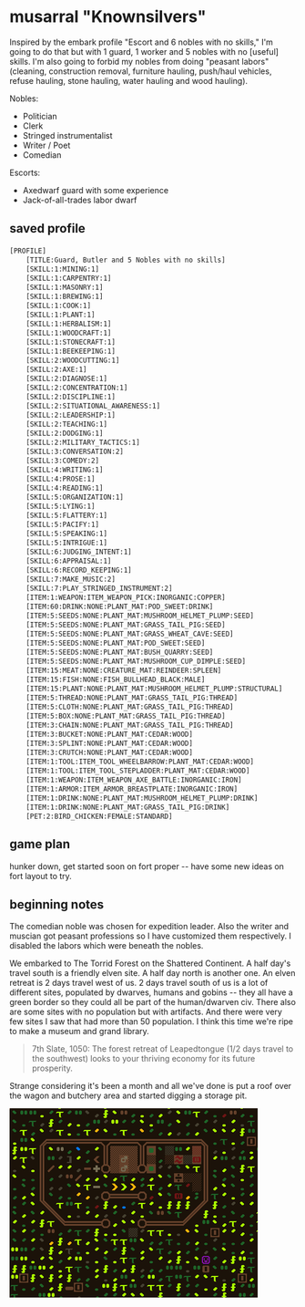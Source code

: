 # musarral "Knownsilvers"

Inspired by the embark profile "Escort and 6 nobles with no skills," I'm going to do that but with 
1 guard, 1 worker and 5 nobles with no [useful] skills. I'm also going to forbid my nobles from 
doing "peasant labors" (cleaning, construction removal, furniture hauling, push/haul vehicles, refuse
hauling, stone hauling, water hauling and wood hauling).

Nobles:

- Politician
- Clerk
- Stringed instrumentalist
- Writer / Poet
- Comedian

Escorts:

- Axedwarf guard with some experience
- Jack-of-all-trades labor dwarf

## saved profile

```
[PROFILE]
	[TITLE:Guard, Butler and 5 Nobles with no skills]
	[SKILL:1:MINING:1]
	[SKILL:1:CARPENTRY:1]
	[SKILL:1:MASONRY:1]
	[SKILL:1:BREWING:1]
	[SKILL:1:COOK:1]
	[SKILL:1:PLANT:1]
	[SKILL:1:HERBALISM:1]
	[SKILL:1:WOODCRAFT:1]
	[SKILL:1:STONECRAFT:1]
	[SKILL:1:BEEKEEPING:1]
	[SKILL:2:WOODCUTTING:1]
	[SKILL:2:AXE:1]
	[SKILL:2:DIAGNOSE:1]
	[SKILL:2:CONCENTRATION:1]
	[SKILL:2:DISCIPLINE:1]
	[SKILL:2:SITUATIONAL_AWARENESS:1]
	[SKILL:2:LEADERSHIP:1]
	[SKILL:2:TEACHING:1]
	[SKILL:2:DODGING:1]
	[SKILL:2:MILITARY_TACTICS:1]
	[SKILL:3:CONVERSATION:2]
	[SKILL:3:COMEDY:2]
	[SKILL:4:WRITING:1]
	[SKILL:4:PROSE:1]
	[SKILL:4:READING:1]
	[SKILL:5:ORGANIZATION:1]
	[SKILL:5:LYING:1]
	[SKILL:5:FLATTERY:1]
	[SKILL:5:PACIFY:1]
	[SKILL:5:SPEAKING:1]
	[SKILL:5:INTRIGUE:1]
	[SKILL:6:JUDGING_INTENT:1]
	[SKILL:6:APPRAISAL:1]
	[SKILL:6:RECORD_KEEPING:1]
	[SKILL:7:MAKE_MUSIC:2]
	[SKILL:7:PLAY_STRINGED_INSTRUMENT:2]
	[ITEM:1:WEAPON:ITEM_WEAPON_PICK:INORGANIC:COPPER]
	[ITEM:60:DRINK:NONE:PLANT_MAT:POD_SWEET:DRINK]
	[ITEM:5:SEEDS:NONE:PLANT_MAT:MUSHROOM_HELMET_PLUMP:SEED]
	[ITEM:5:SEEDS:NONE:PLANT_MAT:GRASS_TAIL_PIG:SEED]
	[ITEM:5:SEEDS:NONE:PLANT_MAT:GRASS_WHEAT_CAVE:SEED]
	[ITEM:5:SEEDS:NONE:PLANT_MAT:POD_SWEET:SEED]
	[ITEM:5:SEEDS:NONE:PLANT_MAT:BUSH_QUARRY:SEED]
	[ITEM:5:SEEDS:NONE:PLANT_MAT:MUSHROOM_CUP_DIMPLE:SEED]
	[ITEM:15:MEAT:NONE:CREATURE_MAT:REINDEER:SPLEEN]
	[ITEM:15:FISH:NONE:FISH_BULLHEAD_BLACK:MALE]
	[ITEM:15:PLANT:NONE:PLANT_MAT:MUSHROOM_HELMET_PLUMP:STRUCTURAL]
	[ITEM:5:THREAD:NONE:PLANT_MAT:GRASS_TAIL_PIG:THREAD]
	[ITEM:5:CLOTH:NONE:PLANT_MAT:GRASS_TAIL_PIG:THREAD]
	[ITEM:5:BOX:NONE:PLANT_MAT:GRASS_TAIL_PIG:THREAD]
	[ITEM:3:CHAIN:NONE:PLANT_MAT:GRASS_TAIL_PIG:THREAD]
	[ITEM:3:BUCKET:NONE:PLANT_MAT:CEDAR:WOOD]
	[ITEM:3:SPLINT:NONE:PLANT_MAT:CEDAR:WOOD]
	[ITEM:3:CRUTCH:NONE:PLANT_MAT:CEDAR:WOOD]
	[ITEM:1:TOOL:ITEM_TOOL_WHEELBARROW:PLANT_MAT:CEDAR:WOOD]
	[ITEM:1:TOOL:ITEM_TOOL_STEPLADDER:PLANT_MAT:CEDAR:WOOD]
	[ITEM:1:WEAPON:ITEM_WEAPON_AXE_BATTLE:INORGANIC:IRON]
	[ITEM:1:ARMOR:ITEM_ARMOR_BREASTPLATE:INORGANIC:IRON]
	[ITEM:1:DRINK:NONE:PLANT_MAT:MUSHROOM_HELMET_PLUMP:DRINK]
	[ITEM:1:DRINK:NONE:PLANT_MAT:GRASS_TAIL_PIG:DRINK]
	[PET:2:BIRD_CHICKEN:FEMALE:STANDARD]
```

## game plan

hunker down, get started soon on fort proper -- have some new ideas on fort layout to try.

## beginning notes

The comedian noble was chosen for expedition leader. Also the writer and muscian got
peasant professions so I have customized them respectively. I disabled the labors which
were beneath the nobles.

We embarked to The Torrid Forest on the Shattered Continent. A half day's travel south is a
friendly elven site. A half day north is another one. An elven retreat is 2 days travel west 
of us. 2 days travel south of us is a lot of different sites, populated by dwarves, humans 
and gobins -- they all have a green border so they could all be part of the human/dwarven civ.
There also are some sites with no population but with artifacts. And there were very few sites
I saw that had more than 50 population. I think this time we're ripe to make a museum and grand
library.

> 7th Slate, 1050: The forest retreat of Leapedtongue (1/2 days travel to the southwest) looks to
> your thriving economy for its future prosperity. 

Strange considering it's been a month and all we've done is put a roof over the wagon and butchery
area and started digging a storage pit.

![wagon and workshops](img/wagon-and-workshops.png)